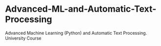 # Advanced-ML-and-Automatic-Text-Processing
Advanced Machine Learning (Python) and Automatic Text Processing. University Course 
